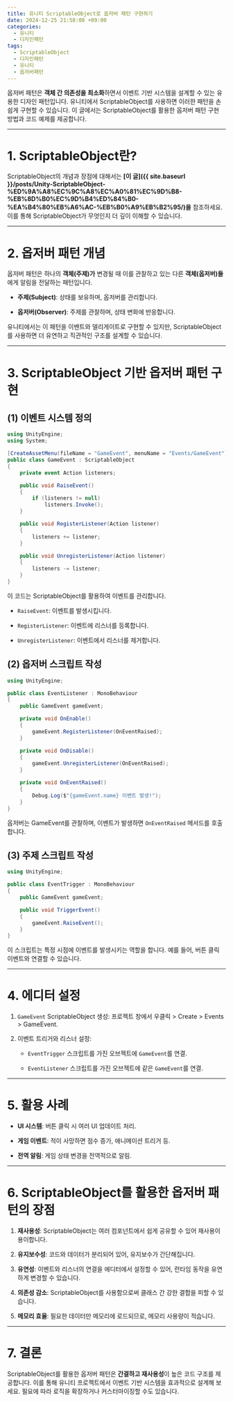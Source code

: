 ```yaml
---
title: 유니티 ScriptableObject로 옵저버 패턴 구현하기
date: 2024-12-25 21:58:08 +09:00
categories:
  - 유니티
  - 디자인패턴
tags:
  - ScriptableObject
  - 디자인패턴
  - 유니티
  - 옵저버패턴
---
```


옵저버 패턴은 **객체 간 의존성을 최소화**하면서 이벤트 기반 시스템을 설계할 수 있는 유용한 디자인 패턴입니다. 유니티에서 ScriptableObject를 사용하면 이러한 패턴을 손쉽게 구현할 수 있습니다. 이 글에서는 ScriptableObject를 활용한 옵저버 패턴 구현 방법과 코드 예제를 제공합니다.

---

# 1. ScriptableObject란?

ScriptableObject의 개념과 장점에 대해서는 **[이 글]({{ site.baseurl }}/posts/Unity-ScriptableObject-%ED%9A%A8%EC%9C%A8%EC%A0%81%EC%9D%B8-%EB%8D%B0%EC%9D%B4%ED%84%B0-%EA%B4%80%EB%A6%AC-%EB%B0%A9%EB%B2%95/)을** 참조하세요. 이를 통해 ScriptableObject가 무엇인지 더 깊이 이해할 수 있습니다.
    

---

# 2. 옵저버 패턴 개념

옵저버 패턴은 하나의 **객체(주제)가** 변경될 때 이를 관찰하고 있는 다른 **객체(옵저버)들**에게 알림을 전달하는 패턴입니다.

- **주제(Subject)**: 상태를 보유하며, 옵저버를 관리합니다.
    
- **옵저버(Observer)**: 주제를 관찰하며, 상태 변화에 반응합니다.
    

유니티에서는 이 패턴을 이벤트와 델리게이트로 구현할 수 있지만, ScriptableObject를 사용하면 더 유연하고 직관적인 구조를 설계할 수 있습니다.

---

# 3. ScriptableObject 기반 옵저버 패턴 구현

## (1) 이벤트 시스템 정의

```c#
using UnityEngine;
using System;

[CreateAssetMenu(fileName = "GameEvent", menuName = "Events/GameEvent")]
public class GameEvent : ScriptableObject
{
    private event Action listeners;

    public void RaiseEvent()
    {
        if (listeners != null)
            listeners.Invoke();
    }

    public void RegisterListener(Action listener)
    {
        listeners += listener;
    }

    public void UnregisterListener(Action listener)
    {
        listeners -= listener;
    }
}
```

이 코드는 ScriptableObject를 활용하여 이벤트를 관리합니다.

- `RaiseEvent`: 이벤트를 발생시킵니다.
    
- `RegisterListener`: 이벤트에 리스너를 등록합니다.
    
- `UnregisterListener`: 이벤트에서 리스너를 제거합니다.
    

## (2) 옵저버 스크립트 작성

```c#
using UnityEngine;

public class EventListener : MonoBehaviour
{
    public GameEvent gameEvent;

    private void OnEnable()
    {
        gameEvent.RegisterListener(OnEventRaised);
    }

    private void OnDisable()
    {
        gameEvent.UnregisterListener(OnEventRaised);
    }

    private void OnEventRaised()
    {
        Debug.Log($"{gameEvent.name} 이벤트 발생!");
    }
}
```

옵저버는 GameEvent를 관찰하며, 이벤트가 발생하면 `OnEventRaised` 메서드를 호출합니다.

## (3) 주제 스크립트 작성

```c#
using UnityEngine;

public class EventTrigger : MonoBehaviour
{
    public GameEvent gameEvent;

    public void TriggerEvent()
    {
        gameEvent.RaiseEvent();
    }
}
```

이 스크립트는 특정 시점에 이벤트를 발생시키는 역할을 합니다. 예를 들어, 버튼 클릭 이벤트와 연결할 수 있습니다.

---

# 4. 에디터 설정

1. `GameEvent` ScriptableObject 생성: 프로젝트 창에서 우클릭 > Create > Events > GameEvent.
    
2. 이벤트 트리거와 리스너 설정:
    
    - `EventTrigger` 스크립트를 가진 오브젝트에 `GameEvent`를 연결.
        
    - `EventListener` 스크립트를 가진 오브젝트에 같은 `GameEvent`를 연결.
        

---

# 5. 활용 사례

- **UI 시스템**: 버튼 클릭 시 여러 UI 업데이트 처리.
    
- **게임 이벤트**: 적이 사망하면 점수 증가, 애니메이션 트리거 등.
    
- **전역 알림**: 게임 상태 변경을 전역적으로 알림.
    

---
# 6. ScriptableObject를 활용한 옵저버 패턴의 장점

1. **재사용성**: ScriptableObject는 여러 컴포넌트에서 쉽게 공유할 수 있어 재사용이 용이합니다.
    
2. **유지보수성**: 코드와 데이터가 분리되어 있어, 유지보수가 간단해집니다.
    
3. **유연성**: 이벤트와 리스너의 연결을 에디터에서 설정할 수 있어, 런타임 동작을 유연하게 변경할 수 있습니다.
    
4. **의존성 감소**: ScriptableObject를 사용함으로써 클래스 간 강한 결합을 피할 수 있습니다.
    
5. **메모리 효율**: 필요한 데이터만 메모리에 로드되므로, 메모리 사용량이 적습니다.
    

---

# 7. 결론

ScriptableObject를 활용한 옵저버 패턴은 **간결하고 재사용성**이 높은 코드 구조를 제공합니다. 이를 통해 유니티 프로젝트에서 이벤트 기반 시스템을 효과적으로 설계해 보세요. 필요에 따라 로직을 확장하거나 커스터마이징할 수도 있습니다.